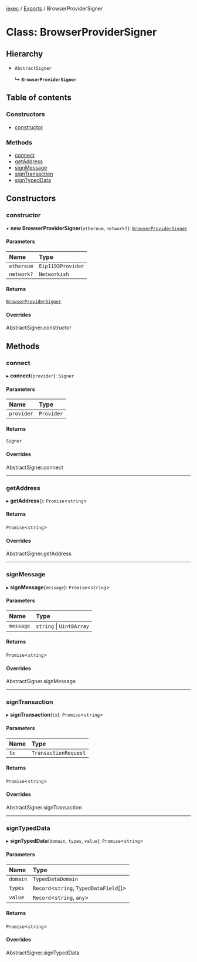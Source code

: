[iexec](../README.md) / [Exports](../modules.md) / BrowserProviderSigner

# Class: BrowserProviderSigner

## Hierarchy

- `AbstractSigner`

  ↳ **`BrowserProviderSigner`**

## Table of contents

### Constructors

- [constructor](BrowserProviderSigner.md#constructor)

### Methods

- [connect](BrowserProviderSigner.md#connect)
- [getAddress](BrowserProviderSigner.md#getaddress)
- [signMessage](BrowserProviderSigner.md#signmessage)
- [signTransaction](BrowserProviderSigner.md#signtransaction)
- [signTypedData](BrowserProviderSigner.md#signtypeddata)

## Constructors

### constructor

• **new BrowserProviderSigner**(`ethereum`, `network?`): [`BrowserProviderSigner`](BrowserProviderSigner.md)

#### Parameters

| Name | Type |
| :------ | :------ |
| `ethereum` | `Eip1193Provider` |
| `network?` | `Networkish` |

#### Returns

[`BrowserProviderSigner`](BrowserProviderSigner.md)

#### Overrides

AbstractSigner.constructor

## Methods

### connect

▸ **connect**(`provider`): `Signer`

#### Parameters

| Name | Type |
| :------ | :------ |
| `provider` | `Provider` |

#### Returns

`Signer`

#### Overrides

AbstractSigner.connect

___

### getAddress

▸ **getAddress**(): `Promise`<`string`\>

#### Returns

`Promise`<`string`\>

#### Overrides

AbstractSigner.getAddress

___

### signMessage

▸ **signMessage**(`message`): `Promise`<`string`\>

#### Parameters

| Name | Type |
| :------ | :------ |
| `message` | `string` \| `Uint8Array` |

#### Returns

`Promise`<`string`\>

#### Overrides

AbstractSigner.signMessage

___

### signTransaction

▸ **signTransaction**(`tx`): `Promise`<`string`\>

#### Parameters

| Name | Type |
| :------ | :------ |
| `tx` | `TransactionRequest` |

#### Returns

`Promise`<`string`\>

#### Overrides

AbstractSigner.signTransaction

___

### signTypedData

▸ **signTypedData**(`domain`, `types`, `value`): `Promise`<`string`\>

#### Parameters

| Name | Type |
| :------ | :------ |
| `domain` | `TypedDataDomain` |
| `types` | `Record`<`string`, `TypedDataField`[]\> |
| `value` | `Record`<`string`, `any`\> |

#### Returns

`Promise`<`string`\>

#### Overrides

AbstractSigner.signTypedData
